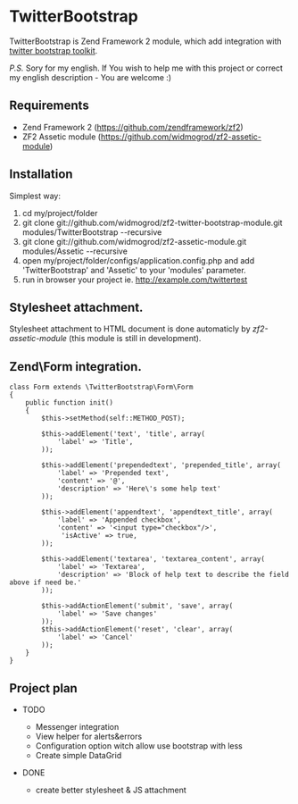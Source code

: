 # TwitterBootstrap

TwitterBootstrap is Zend Framework 2 module, which add integration with [twitter bootstrap toolkit](https://github.com/twitter/bootstrap).

*P.S.* Sory for my english. If You wish to help me with this project or correct my english description - You are welcome :)

## Requirements

* Zend Framework 2 (https://github.com/zendframework/zf2)
* ZF2 Assetic module (https://github.com/widmogrod/zf2-assetic-module)

## Installation

Simplest way:

  1. cd my/project/folder
  2. git clone git://github.com/widmogrod/zf2-twitter-bootstrap-module.git modules/TwitterBootstrap --recursive
  3. git clone git://github.com/widmogrod/zf2-assetic-module.git modules/Assetic --recursive
  4. open my/project/folder/configs/application.config.php and add 'TwitterBootstrap' and 'Assetic' to your 'modules' parameter.
  5. run in browser your project ie. http://example.com/twittertest


## Stylesheet attachment.

Stylesheet attachment to HTML document is done automaticly by _zf2-assetic-module_ (this module is still in development).

## Zend\Form integration.

```
class Form extends \TwitterBootstrap\Form\Form
{
    public function init()
    {
        $this->setMethod(self::METHOD_POST);

        $this->addElement('text', 'title', array(
            'label' => 'Title',
        ));

        $this->addElement('prependedtext', 'prepended_title', array(
            'label' => 'Prepended text',
            'content' => '@',
            'description' => 'Here\'s some help text'
        ));

        $this->addElement('appendtext', 'appendtext_title', array(
            'label' => 'Appended checkbox',
            'content' => '<input type="checkbox"/>',
             'isActive' => true,
        ));

        $this->addElement('textarea', 'textarea_content', array(
            'label' => 'Textarea',
            'description' => 'Block of help text to describe the field above if need be.'
        ));

        $this->addActionElement('submit', 'save', array(
            'label' => 'Save changes'
        ));
        $this->addActionElement('reset', 'clear', array(
            'label' => 'Cancel'
        ));
    }
}
```


## Project plan

* TODO
   * Messenger integration
   * View helper for alerts&errors
   * Configuration option witch allow use bootstrap with less
   * Create simple DataGrid

* DONE
   * create better stylesheet & JS attachment